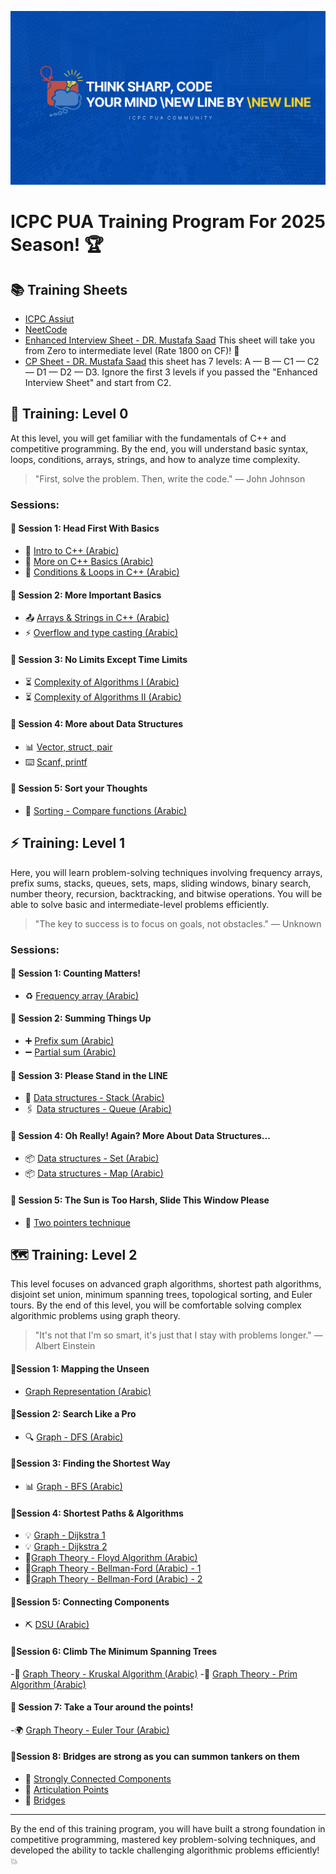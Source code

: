 ![ICPC PUA Training Banner](assets/banner.png)

# ICPC PUA Training Program For 2025 Season! 🏆

## 📚 Training Sheets
- [ICPC Assiut](https://codeforces.com/group/MWSDmqGsZm/contests)
- [NeetCode](https://neetcode.io/roadmap)
- [Enhanced Interview Sheet - DR. Mustafa Saad](https://docs.google.com/spreadsheets/d/10cdF-FZrZiug3M9JIQ6neH7pris8f4lkpdzJSPAU8dE/edit?gid=0#gid=0)
  This sheet will take you from Zero to intermediate level (Rate 1800 on CF)! 🚀
- [CP Sheet - DR. Mustafa Saad](https://docs.google.com/spreadsheets/d/1iJZWP2nS_OB3kCTjq8L6TrJJ4o-5lhxDOyTaocSYc-k/edit?gid=855203541#gid=855203541) this sheet has 7 levels: A — B — C1 — C2 — D1 — D2 — D3.
  Ignore the first 3 levels if you passed the "Enhanced Interview Sheet" and start from C2. 

## 🎯 Training: Level 0
At this level, you will get familiar with the fundamentals of C++ and competitive programming. By the end, you will understand basic syntax, loops, conditions, arrays, strings, and how to analyze time complexity.
> "First, solve the problem. Then, write the code." — John Johnson

### Sessions:
#### 📌 Session 1: Head First With Basics
- 🔢 [Intro to C++ (Arabic)](https://www.youtube.com/watch?v=E1gCgPIzYxk)
- 🔢 [More on C++ Basics (Arabic)](https://www.youtube.com/watch?v=r1QccJLFdaE)
- 🔢 [Conditions & Loops in C++ (Arabic)](https://www.youtube.com/watch?v=j7u4dlGYAWU)

#### 📌 Session 2: More Important Basics
- 📤 [Arrays & Strings in C++ (Arabic)](https://www.youtube.com/watch?v=gp_836SEvnk)
- ⚡ [Overflow and type casting (Arabic)](https://www.youtube.com/watch?v=DsHN4NWNNvY)
    
#### 📌 Session 3: No Limits Except Time Limits
- ⏳ [Complexity of Algorithms I (Arabic)](https://www.youtube.com/watch?v=hYalOGs1_Og)
- ⏳ [Complexity of Algorithms II (Arabic)](https://www.youtube.com/watch?v=dZiZ0zsMBNQ)

#### 📌 Session 4: More about Data Structures
- 📊 [Vector, struct, pair](https://www.youtube.com/watch?v=pvTg_7tm9Ek&list=PLIFVa-hDlNlcRtB5-zdzRrOkCy64dNKW6&index=4&t=0s)
- ⌨️ [Scanf, printf](https://www.youtube.com/watch?v=FRmQai0I-po&list=PLIFVa-hDlNlcRtB5-zdzRrOkCy64dNKW6&index=2&t=0s)

#### 📌 Session 5: Sort your Thoughts
- 🔄 [Sorting - Compare functions (Arabic)](https://www.youtube.com/watch?v=_9Rrq0q51BQ&feature=youtu.be&list=PLYknlDiw2kSwdDhTSDoX7ZoVEle8nbZdk)

## ⚡ Training: Level 1
Here, you will learn problem-solving techniques involving frequency arrays, prefix sums, stacks, queues, sets, maps, sliding windows, binary search, number theory, recursion, backtracking, and bitwise operations. You will be able to solve basic and intermediate-level problems efficiently.
> "The key to success is to focus on goals, not obstacles." — Unknown

### Sessions:
#### 📌 Session 1: Counting Matters!
- ♻️ [Frequency array (Arabic)](https://www.youtube.com/watch?v=kQGTjql8WjI)
  
#### 📌 Session 2: Summing Things Up 
- ➕ [Prefix sum (Arabic)](https://www.youtube.com/watch?v=fQwD4-FxQBU)
- ➖ [Partial sum (Arabic)](https://www.youtube.com/watch?v=vF78qRAAyx4)
  
#### 📌 Session 3: Please Stand in the LINE 
- 📶 [Data structures - Stack (Arabic)](https://www.youtube.com/watch?v=cBmy4x0G0G8)
- 🖇️ [Data structures - Queue (Arabic)](https://www.youtube.com/watch?v=Z0nYHbhqwgU)

#### 📌 Session 4: Oh Really! Again? More About Data Structures...
- 📦 [Data structures - Set (Arabic)](https://www.youtube.com/watch?v=u9MlGkEwf_4&feature=youtu.be)
- 📦 [Data structures - Map (Arabic)](https://www.youtube.com/watch?v=6Lf9llfyHjE&feature=youtu.be)

#### 📌 Session 5: The Sun is Too Harsh, Slide This Window Please
- 🔄 [Two pointers technique](https://www.youtube.com/watch?v=n-Xwrr8RFQ0)

## 🗺️ Training: Level 2
This level focuses on advanced graph algorithms, shortest path algorithms, disjoint set union, minimum spanning trees, topological sorting, and Euler tours. By the end of this level, you will be comfortable solving complex algorithmic problems using graph theory.
> "It's not that I'm so smart, it's just that I stay with problems longer." — Albert Einstein

#### 📌Session 1: Mapping the Unseen
- [Graph Representation (Arabic)](https://www.youtube.com/watch?v=pOLUrNoEAzk)

#### 📌Session 2: Search Like a Pro
- 🔍 [Graph - DFS (Arabic)](https://www.youtube.com/watch?v=LvyXRQeEue0)

#### 📌Session 3: Finding the Shortest Way
- 📊 [Graph - BFS (Arabic)](https://www.youtube.com/watch?v=PbcIjZ1Pm9w)

#### 📌Session 4: Shortest Paths & Algorithms
- 💡 [Graph - Dijkstra 1](https://youtu.be/6GzxGabB5MI?feature=shared)
- 💡 [Graph - Dijkstra 2](https://youtu.be/Deh1X1FFTxA?si=Rd0ovmAD8S9Is5Bk)
- 🏁[Graph Theory - Floyd Algorithm (Arabic)](https://youtu.be/ZIJLCVn4KzQ?si=marBccOxDaNS9j0J)
- 🏁[Graph Theory - Bellman-Ford (Arabic) - 1](https://youtu.be/g4CWwTOGxdM?si=EKEh_ZKo0GRBMncd)
- 🏁[Graph Theory - Bellman-Ford (Arabic) - 2](https://www.youtube.com/live/6ZkzwwpIYcY?si=5YGk_GlfvWqBR3VE)

#### 📌Session 5: Connecting Components
- ⛏ [DSU (Arabic)](https://youtu.be/-jWBvgMw44U?si=gqEDLjiO7oEln7jt)

#### 📌Session 6: Climb The Minimum Spanning Trees
-🔧 [Graph Theory - Kruskal Algorithm (Arabic)](https://youtu.be/HQ5ANfzSDn0?si=7hP63XBzac8aaCv2)
-🔧 [Graph Theory - Prim Algorithm (Arabic)](https://youtu.be/tcQky6O1em8?si=EnTZr1f8BTjh1z77)

#### 📌 Session 7: Take a Tour around the points!
-🌍 [Graph Theory - Euler Tour (Arabic)](https://www.youtube.com/live/p8MFuDxvnuo?si=xjBEUMNVJMg_MvRg)

#### 📌Session 8: Bridges are strong as you can summon tankers on them
- 🌉 [Strongly Connected Components](https://www.youtube.com/watch?v=R6uoSjZ2imo)
- 🌉 [Articulation Points](https://www.youtube.com/watch?v=j1QDfU21iZk)
- 🌉 [Bridges](https://www.youtube.com/watch?v=Rhxs4k6DyMM)

---

By the end of this training program, you will have built a strong foundation in competitive programming, mastered key problem-solving techniques, and developed the ability to tackle challenging algorithmic problems efficiently! 💥
